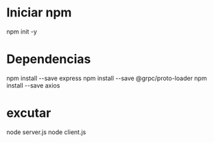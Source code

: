 # Iniciar npm
npm init -y

# Dependencias

npm install --save express
npm install --save @grpc/proto-loader
npm install --save axios

# excutar
node server.js
node client.js